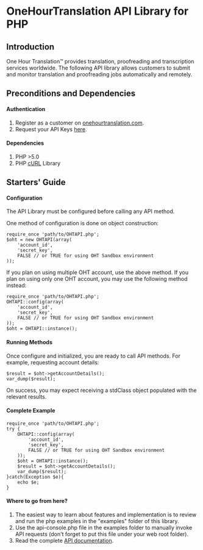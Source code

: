 # OneHourTranslation API Library for PHP #

## Introduction ##

One Hour Translation&trade; provides translation, proofreading and transcription services worldwide.
The following API library allows customers to submit and monitor translation and proofreading jobs automatically and remotely.

## Preconditions and Dependencies  ##

#### Authentication ####
1. Register as a customer on [onehourtranslation.com](http://www.onehourtranslation.com).
2. Request your API Keys [here](http://www.onehourtranslation.com/profile/apiKeys).

#### Dependencies ####
1. PHP >5.0
2. PHP [cURL](http://www.php.net/manual/en/book.curl.php) Library

## Starters' Guide ##

#### Configuration ####

The API Library must be configured before calling any API method.

One method of configuration is done on object construction:

    require_once 'path/to/OHTAPI.php';
    $oht = new OHTAPI(array(
    	'account_id',
    	'secret_key',
    	FALSE // or TRUE for using OHT Sandbox environment
    ));

If you plan on using multiple OHT account, use the above method.
If you plan on using only one OHT account, you may use the following method instead:

    require_once 'path/to/OHTAPI.php';
    OHTAPI::config(array(
    	'account_id',
    	'secret_key',
    	FALSE // or TRUE for using OHT Sandbox environment
    ));
    $oht = OHTAPI::instance();
    
#### Running Methods ####

Once configure and initialized, you are ready to call API methods.
For example, requesting account details:

    $result = $oht->getAccountDetails();
    var_dump($result);

On success, you may expect receiving a stdClass object populated with the relevant results.

#### Complete Example ####

    require_once 'path/to/OHTAPI.php';
    try {
	    OHTAPI::config(array(
	    	'account_id',
	    	'secret_key',
	    	FALSE // or TRUE for using OHT Sandbox environment
	    ));
	    $oht = OHTAPI::instance();
	    $result = $oht->getAccountDetails();
	    var_dump($result);
    }catch(Exception $e){
		echo $e;
	}
	
#### Where to go from here? ####
1. The easiest way to learn about features and implementation is to review and run the php examples in the "examples" folder of this library.
2. Use the api-console.php file in the examples folder to manually invoke API requests (don't forget to put this file under your web root folder).
3. Read the complete [API documentation](http://www.onehourtranslation.com/resources/remote-api/). 
